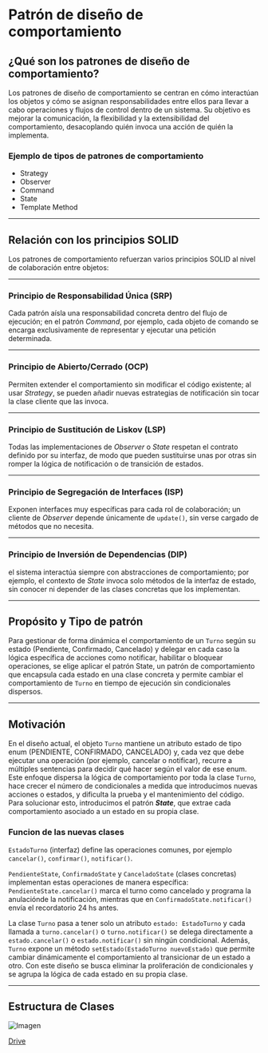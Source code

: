 # Patrón de diseño de comportamiento

## ¿Qué son los patrones de diseño de comportamiento?
Los patrones de diseño de comportamiento se centran en cómo interactúan los objetos y cómo se asignan responsabilidades entre ellos para llevar a cabo operaciones y flujos de control dentro de un sistema. Su objetivo es mejorar la comunicación, la flexibilidad y la extensibilidad del comportamiento, desacoplando quién invoca una acción de quién la implementa.

### Ejemplo de tipos de patrones de comportamiento
- Strategy
- Observer
- Command
- State
- Template Method

---

## Relación con los principios SOLID
Los patrones de comportamiento refuerzan varios principios SOLID al nivel de colaboración entre objetos:

---

### Principio de Responsabilidad Única (SRP)
Cada patrón aísla una responsabilidad concreta dentro del flujo de ejecución; en el patrón *Command*, por ejemplo, cada objeto de comando se encarga exclusivamente de representar y ejecutar una petición determinada.

---

### Principio de Abierto/Cerrado (OCP)
Permiten extender el comportamiento sin modificar el código existente; al usar *Strategy*, se pueden añadir nuevas estrategias de notificación sin tocar la clase cliente que las invoca.

---

### Principio de Sustitución de Liskov (LSP)
Todas las implementaciones de *Observer* o *State* respetan el contrato definido por su interfaz, de modo que pueden sustituirse unas por otras sin romper la lógica de notificación o de transición de estados.

---

### Principio de Segregación de Interfaces (ISP)
Exponen interfaces muy específicas para cada rol de colaboración; un cliente de *Observer* depende únicamente de `update()`, sin verse cargado de métodos que no necesita.

---

### Principio de Inversión de Dependencias (DIP)
el sistema interactúa siempre con abstracciones de comportamiento; por ejemplo, el contexto de *State* invoca solo métodos de la interfaz de estado, sin conocer ni depender de las clases concretas que los implementan.

---

## Propósito y Tipo de patrón
Para gestionar de forma dinámica el comportamiento de un `Turno` según su estado (Pendiente, Confirmado, Cancelado) y delegar en cada caso la lógica específica de acciones como notificar, habilitar o bloquear operaciones, se elige aplicar el patrón State, un patrón de comportamiento que encapsula cada estado en una clase concreta y permite cambiar el comportamiento de `Turno` en tiempo de ejecución sin condicionales dispersos.

---

## Motivación
En el diseño actual, el objeto `Turno` mantiene un atributo estado de tipo enum (PENDIENTE, CONFIRMADO, CANCELADO) y, cada vez que debe ejecutar una operación (por ejemplo, cancelar o notificar), recurre a múltiples sentencias para decidir qué hacer según el valor de ese enum. Este enfoque dispersa la lógica de comportamiento por toda la clase `Turno`, hace crecer el número de condicionales a medida que introducimos nuevas acciones o estados, y dificulta la prueba y el mantenimiento del código.
Para solucionar esto, introducimos el patrón ***State***, que extrae cada comportamiento asociado a un estado en su propia clase.

### Funcion de las nuevas clases
`EstadoTurno` (interfaz) define las operaciones comunes, por ejemplo `cancelar()`, `confirmar()`, `notificar()`.

`PendienteState`, `ConfirmadoState` y `CanceladoState` (clases concretas) implementan estas operaciones de manera específica: `PendienteState.cancelar()` marca el turno como cancelado y programa la anulaciónde la notificación, mientras que en `ConfirmadoState.notificar()` envía el recordatorio 24 hs antes.

La clase `Turno` pasa a tener solo un atributo `estado: EstadoTurno` y cada llamada a `turno.cancelar()` o `turno.notificar()` se delega directamente a `estado.cancelar()` o `estado.notificar()` sin ningún condicional. Además, `Turno` expone un método `setEstado(EstadoTurno nuevoEstado)` que permite cambiar dinámicamente el comportamiento al transicionar de un estado a otro. Con este diseño se busca eliminar la proliferación de condicionales y se agrupa la lógica de cada estado en su propia clase.

---

## Estructura de Clases

![Imagen](https://drive.google.com/uc?export=view&id=16ey4nq-8FFqqwQDazYs7a0P5qgJ9fIVP)

[Drive](https://drive.google.com/file/d/16ey4nq-8FFqqwQDazYs7a0P5qgJ9fIVP/view?usp=sharing)
